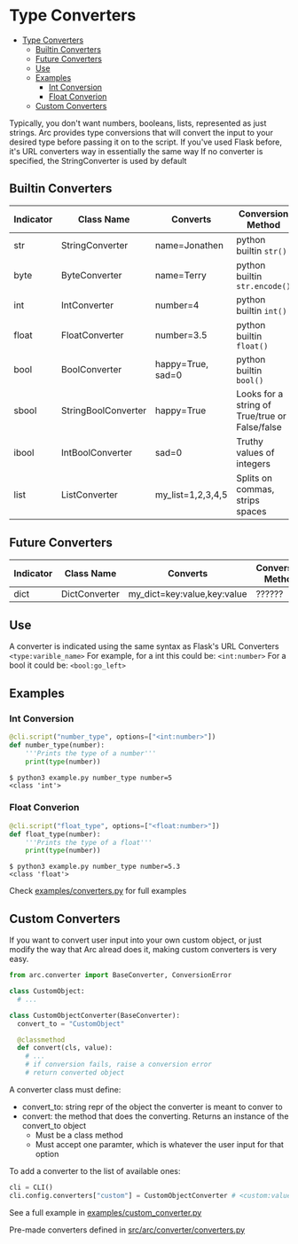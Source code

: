 # Type Converters
- [Type Converters](#type-converters)
  - [Builtin Converters](#builtin-converters)
  - [Future Converters](#future-converters)
  - [Use](#use)
  - [Examples](#examples)
    - [Int Conversion](#int-conversion)
    - [Float Converion](#float-converion)
  - [Custom Converters](#custom-converters)

Typically, you don't want numbers, booleans, lists, represented as just strings. Arc provides type conversions that will convert the input to your desired type before passing it on to the script. If you've used Flask before, it's URL converters way in essentially the same way
If no converter is specified, the StringConverter is used by default

## Builtin Converters
| Indicator | Class Name          | Converts          | Conversion Method                              |
| --------- | ------------------- | ----------------- | ---------------------------------------------- |
| str       | StringConverter     | name=Jonathen     | python builtin `str()`                         |
| byte      | ByteConverter       | name=Terry        | python builtin `str.encode()`                  |
| int       | IntConverter        | number=4          | python builtin `int()`                         |
| float     | FloatConverter      | number=3.5        | python builtin `float()`                       |
| bool      | BoolConverter       | happy=True, sad=0 | python builtin `bool()`                        |
| sbool     | StringBoolConverter | happy=True        | Looks for a string of True/true or False/false |
| ibool     | IntBoolConverter    | sad=0             | Truthy values of integers                      |
| list      | ListConverter       | my_list=1,2,3,4,5 | Splits on commas, strips spaces                |

## Future Converters
| Indicator | Class Name    | Converts                    | Conversion Method |
| --------- | ------------- | --------------------------- | ----------------- |
| dict      | DictConverter | my_dict=key:value,key:value | ??????            |


## Use
A converter is indicated using the same syntax as Flask's URL Converters `<type:varible_name>`
For example, for a int this could be: `<int:number>`
For a bool it could be: `<bool:go_left>`

## Examples
### Int Conversion
```py
@cli.script("number_type", options=["<int:number>"])
def number_type(number):
    '''Prints the type of a number'''
    print(type(number))
```

```
$ python3 example.py number_type number=5
<class 'int'>
```

### Float Converion
```py
@cli.script("float_type", options=["<float:number>"])
def float_type(number):
    '''Prints the type of a float'''
    print(type(number))
```

```
$ python3 example.py number_type number=5.3
<class 'float'>
```
Check [examples/converters.py](/examples/converters.py) for full examples

## Custom Converters
If you want to convert user input into your own custom object, or just modify the way that Arc alread does it, making custom converters is very easy.

```py
from arc.converter import BaseConverter, ConversionError

class CustomObject:
  # ...

class CustomObjectConverter(BaseConverter):
  convert_to = "CustomObject"

  @classmethod
  def convert(cls, value):
    # ...
    # if conversion fails, raise a conversion error
    # return converted object
```
A converter class must define:
- convert_to: string repr of the object the converter is meant to conver to
- convert: the method that does the converting. Returns an instance of the convert_to object
  - Must be a class method
  - Must accept one paramter, which is whatever the user input for that option

To add a converter to the list of available ones:
```py
cli = CLI()
cli.config.converters["custom"] = CustomObjectConverter # <custom:value>
```

See a full example in [examples/custom_converter.py](/examples/custom_converter.py)

Pre-made converters defined in [src/arc/converter/converters.py](/src/arc/converter/converters.py)